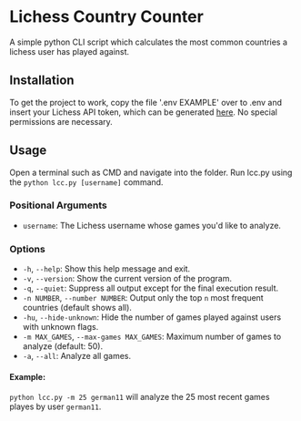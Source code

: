 # Lichess Country Counter

A simple python CLI script which calculates the most common countries a lichess user has played against.

## Installation
To get the project to work, copy the file '.env EXAMPLE' over to .env and insert your Lichess API token,
which can be generated [here](https://lichess.org/account/oauth/token/create). No special permissions are necessary.

## Usage

Open a terminal such as CMD and navigate into the folder. Run lcc.py using the ``python lcc.py [username]`` command.


### Positional Arguments

- `username`: The Lichess username whose games you'd like to analyze.

### Options

- `-h`, `--help`: Show this help message and exit.
- `-v`, `--version`: Show the current version of the program.
- `-q`, `--quiet`: Suppress all output except for the final execution result.
- `-n NUMBER`, `--number NUMBER`: Output only the top `n` most frequent countries (default shows all).
- `-hu`, `--hide-unknown`: Hide the number of games played against users with unknown flags.
- `-m MAX_GAMES`, `--max-games MAX_GAMES`: Maximum number of games to analyze (default: 50).
- `-a`, `--all`: Analyze all games.

#### Example:

``python lcc.py -m 25 german11`` will analyze the 25 most recent games playes by user ``german11``.